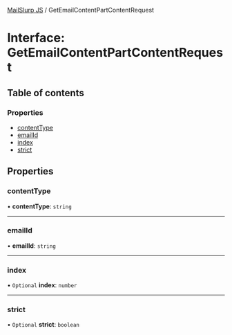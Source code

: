 [MailSlurp JS](../README.md) / GetEmailContentPartContentRequest

# Interface: GetEmailContentPartContentRequest

## Table of contents

### Properties

- [contentType](GetEmailContentPartContentRequest.md#contenttype)
- [emailId](GetEmailContentPartContentRequest.md#emailid)
- [index](GetEmailContentPartContentRequest.md#index)
- [strict](GetEmailContentPartContentRequest.md#strict)

## Properties

### contentType

• **contentType**: `string`

___

### emailId

• **emailId**: `string`

___

### index

• `Optional` **index**: `number`

___

### strict

• `Optional` **strict**: `boolean`

